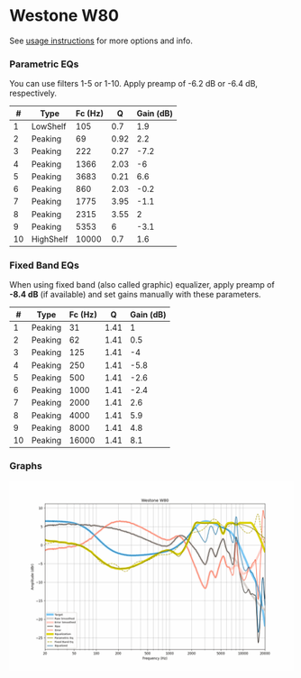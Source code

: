 # Westone W80
See [usage instructions](https://github.com/jaakkopasanen/AutoEq#usage) for more options and info.

### Parametric EQs
You can use filters 1-5 or 1-10. Apply preamp of -6.2 dB or -6.4 dB, respectively.

|   # | Type      |   Fc (Hz) |    Q |   Gain (dB) |
|-----|-----------|-----------|------|-------------|
|   1 | LowShelf  |       105 | 0.7  |         1.9 |
|   2 | Peaking   |        69 | 0.92 |         2.2 |
|   3 | Peaking   |       222 | 0.27 |        -7.2 |
|   4 | Peaking   |      1366 | 2.03 |        -6   |
|   5 | Peaking   |      3683 | 0.21 |         6.6 |
|   6 | Peaking   |       860 | 2.03 |        -0.2 |
|   7 | Peaking   |      1775 | 3.95 |        -1.1 |
|   8 | Peaking   |      2315 | 3.55 |         2   |
|   9 | Peaking   |      5353 | 6    |        -3.1 |
|  10 | HighShelf |     10000 | 0.7  |         1.6 |

### Fixed Band EQs
When using fixed band (also called graphic) equalizer, apply preamp of **-8.4 dB** (if available) and set gains manually with these parameters.

|   # | Type    |   Fc (Hz) |    Q |   Gain (dB) |
|-----|---------|-----------|------|-------------|
|   1 | Peaking |        31 | 1.41 |         1   |
|   2 | Peaking |        62 | 1.41 |         0.5 |
|   3 | Peaking |       125 | 1.41 |        -4   |
|   4 | Peaking |       250 | 1.41 |        -5.8 |
|   5 | Peaking |       500 | 1.41 |        -2.6 |
|   6 | Peaking |      1000 | 1.41 |        -2.4 |
|   7 | Peaking |      2000 | 1.41 |         2.6 |
|   8 | Peaking |      4000 | 1.41 |         5.9 |
|   9 | Peaking |      8000 | 1.41 |         4.8 |
|  10 | Peaking |     16000 | 1.41 |         8.1 |

### Graphs
![](./Westone%20W80.png)

